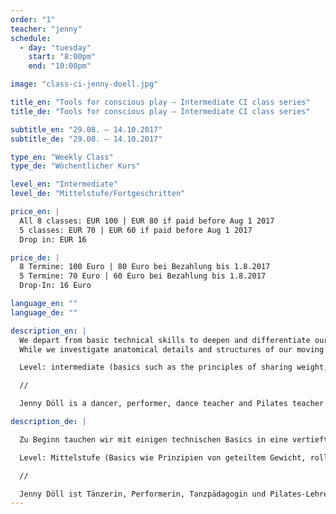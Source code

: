 ```yaml
---
order: "1"
teacher: "jenny"
schedule:
  - day: "tuesday"
    start: "8:00pm"
    end: "10:00pm"

image: "class-ci-jenny-doell.jpg"

title_en: "Tools for conscious play – Intermediate CI class series"
title_de: "Tools for conscious play – Intermediate CI class series"

subtitle_en: "29.08. – 14.10.2017"
subtitle_de: "29.08. – 14.10.2017"

type_en: "Weekly Class"
type_de: "Wöchentlicher Kurs"

level_en: "Intermediate"
level_de: "Mittelstufe/Fortgeschritten"

price_en: |
  All 8 classes: EUR 100 | EUR 80 if paid before Aug 1 2017    
  5 classes: EUR 70 | EUR 60 if paid before Aug 1 2017    
  Drop in: EUR 16

price_de: |
  8 Termine: 100 Euro | 80 Euro bei Bezahlung bis 1.8.2017  
  5 Termine: 70 Euro | 60 Euro bei Bezahlung bis 1.8.2017  
  Drop-In: 16 Euro

language_en: ""
language_de: ""

description_en: |
  We depart from basic technical skills to deepen and differentiate our perception of our own and our partners’ bodies. From there we broaden our spectrum of possibilities for improvised contact dances by either exploring different principles for moving together or working with set pathways.
  While we investigate anatomical details and structures of our moving bodies – alone and in contact – we develop our CI-practice towards a greater ease in dealing with all sorts of physical challenges. Technique is important for me not as an end in itself, but as a tool for supporting our never ending journey towards (more) freedom of choice – in the dance as well as ideally in daily life. We will mix the technical inquiry with some profound silliness and playful curiosity. Sweaty and wild dances and precision don’t have to be opposites! Come prepared for some concentrated play and you probably get a chance to experience yourself as having/being a moving, sensing, feeling and expressing body in a fresh and new way and find satisfying as well as interesting dances.  

  Level: intermediate (basics such as the principles of sharing weight, rolling point of contact or feeling comfortable supporting 100% weight of another person on low and medium level should be there). If you are insecure about your level of experience, but think that sounds so much fun that you want to do it, get in touch with me.    

  //  

  Jenny Döll is a dancer, performer, dance teacher and Pilates teacher and holds a degree in movement- and music education. She has been practicing CI for over 15 years, has taught in Freiburg, Berlin, and in CI-festivals in Germany and Romania, is a co-initiator of the Contact Improvisation Collective Freiburg and a co-founded the Berlin Underscore Group. Besides Contact Improvisation she practices release-based techniques, instant composition, and is inspired by various somatic practices. She sees the body as a medium for experience of the self and the world: With the body we interact with our environment which generates information which then generates further interactions. In daily life these interactions are mainly used for the purpose of functioning and mostly happen unconsciously whereas in dance (or art in general) they can become expressions of freedom. In her recent work she is exploring Contact Improvisation in performance as well as the meeting of improvised dance and improvised music in collective instant composition.  

description_de: |

  Zu Beginn tauchen wir mit einigen technischen Basics in eine vertiefte Körperwahrnehmung ein und differenzieren das Spüren unseres eigenen Körpers sowie das unserer Partner*innen. Von dort aus erweitern wir das Spektrum unserer Möglichkeiten für den CI-Tanz, indem wir verschiedene Prinzipien, sich gemeinsam zu bewegen, entweder durch feste Bewegungsfolgen oder mit offeneren Aufgabenstellungen erkunden. Während wir anatomischen Details nachspüren und die Architektur unseres Körpers – allein und in Kontakt mit anderen Körpern – erkunden entwickeln wir unsere CI-Praxis hin zu einer größeren Leichtigkeit im Umgang mit verschiedenen Arten von physischer Herausforderung. Technik ist für mich kein Selbstzweck sondern dient als Werkzeug, um Vielfalt zu unterstützen und unsere Entscheidungsfreiheit zu erweitern – im Tanz wie idealerweise ebenso im Alltag. Wir vermengen die technische Erkundung mit einer guten Portion profundem Blödsinn und verspielter Neugier. Wilde, verschwitzte Tänze und Präzision müssen kein Gegensatz sein! Kommt mit einer Offenheit für konzentriertes Spiel und erlebt es ein/en bewegten, spürenden, ausdrucksvollen Körper zu haben/zu sein und eine frische Tanzerfahrung mitzunehmen.  

  Level: Mittelstufe (Basics wie Prinzipien von geteiltem Gewicht, rollendem Kontaktpunkt oder sich sicher fühlen in der niedrigen bis mittleren Ebene das volle Gewicht eines Partners zu unterstützen sollten vorhanden sein). Solltest du bezüglich deines Erfahrungslevels unsicher sein, aber sehr gern mitmachen wollen, kontaktiere mich gern.   

  //  

  Jenny Döll ist Tänzerin, Performerin, Tanzpädagogin und Pilates-Lehrerin und hat ein Diplom in Musik-und Bewegungserziehung. Sie praktiziert CI seit über 15 Jahren, unterrichtete in Freiburg, Berlin, auf CI-Festivals in Deutschland und Rumänien, ist Mitinitiatorin des Contact Improvisation Kollektivs Freiburg, und der Berliner Underscore-Gruppe. Neben Contact Improvisation praktiziert sie Release-basierte Tanztechniken, Instant Composition und ist inspiriert von verschiedenen Körperarbeitstechniken. Sie betrachtet den Körper als Medium zur Erfahrung von Selbst und Welt. Mit ihm treten wir in Interaktion mit meiner Umwelt, was uns Informationen gibt, was wiederum weitere Interaktionen generiert. Im Alltag sind diese Interaktionen zumeist zweck- und überlebensgebunden und häufig unbewusst, während sie im Tanz zum Ausdruck von Freiheit werden können. In letzter Zeit fokussiert sich ihre Arbeit auf Contact Improvisation in/als Performance und dem Zusammentreffen von improvisierter Musik und improvisiertem Tanz als kollektive Instant Composition.
---
```

